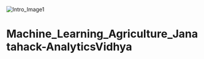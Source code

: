 ![Intro_Image1](https://user-images.githubusercontent.com/84449238/176994987-4a74e210-f12f-417f-891a-bbe625bb8f0b.JPG)

# Machine_Learning_Agriculture_Janatahack-AnalyticsVidhya
